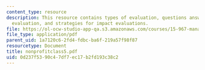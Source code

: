 ```yaml
---
content_type: resource
description: This resource contains types of evaluation, questions answered by process
  evaluation, and strategies for impact evaluations.
file: https://ol-ocw-studio-app-qa.s3.amazonaws.com/courses/15-967-managing-and-volunteering-in-the-non-profit-sector-spring-2005/0d237f5390c47df7ec17b2fd193c38c2_nonprofitclass5.pdf
file_type: application/pdf
parent_uid: 1a7120c6-2fd4-fdbc-ba6f-219a57f98f87
resourcetype: Document
title: nonprofitclass5.pdf
uid: 0d237f53-90c4-7df7-ec17-b2fd193c38c2
---
```

